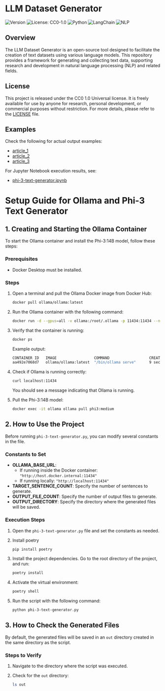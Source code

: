 # LLM Dataset Generator

![Version](https://img.shields.io/badge/Version-0.2.0-blue)
![License: CC0-1.0](https://img.shields.io/badge/License-CC0%201.0-lightgrey.svg)
![Python](https://img.shields.io/badge/Python-3776AB?style=flat&logo=python&logoColor=white)
![LangChain](https://img.shields.io/badge/LangChain-🦜🔗-blue)
![NLP](https://img.shields.io/badge/NLP-Natural_Language_Processing-green)

## Overview

The LLM Dataset Generator is an open-source tool designed to facilitate the creation of text datasets using various language models. This repository provides a framework for generating and collecting text data, supporting research and development in natural language processing (NLP) and related fields.

## License

This project is released under the CC0 1.0 Universal license. It is freely available for use by anyone for research, personal development, or commercial purposes without restriction. For more details, please refer to the [LICENSE](LICENSE) file.

## Examples

Check the following for actual output examples:

- [article_1](phi-3-text-generator/out.example/article_1.txt)
- [article_2](phi-3-text-generator/out.example/article_2.txt)
- [article_3](phi-3-text-generator/out.example/article_3.txt)

For Jupyter Notebook execution results, see:

- [phi-3-text-generator.ipynb](phi-3-text-generator/phi-3-text-generator.ipynb)

# Setup Guide for Ollama and Phi-3 Text Generator

## 1. Creating and Starting the Ollama Container

To start the Ollama container and install the Phi-3:14B model, follow these steps:

### Prerequisites

- Docker Desktop must be installed.

### Steps

1. Open a terminal and pull the Ollama Docker image from Docker Hub:

   ```sh
   docker pull ollama/ollama:latest
   ```

2. Run the Ollama container with the following command:

   ```sh
   docker run -d --gpus=all -v ollama:/root/.ollama -p 11434:11434 --name ollama ollama/ollama
   ```

3. Verify that the container is running:

   ```sh
   docker ps
   ```

   Example output:

   ```sh
   CONTAINER ID   IMAGE                 COMMAND                  CREATED          STATUS          PORTS                     NAMES
   aa492e7068d7   ollama/ollama:latest  "/bin/ollama serve"      9 seconds ago    Up 8 seconds    0.0.0.0:11434->11434/tcp  ollama
   ```

4. Check if Ollama is running correctly:

   ```sh
   curl localhost:11434
   ```

   You should see a message indicating that Ollama is running.

5. Pull the Phi-3:14B model:

   ```sh
   docker exec -it ollama ollama pull phi3:medium
   ```

## 2. How to Use the Project

Before running `phi-3-text-generator.py`, you can modify several constants in the file.

### Constants to Set

- **OLLAMA_BASE_URL**:
  - If running inside the Docker container: `"http://host.docker.internal:11434"`
  - If running locally: `"http://localhost:11434"`
- **TARGET_SENTENCE_COUNT**: Specify the number of sentences to generate.
- **OUTPUT_FILE_COUNT**: Specify the number of output files to generate.
- **OUTPUT_DIRECTORY**: Specify the directory where the generated files will be saved.

### Execution Steps

1. Open the `phi-3-text-generator.py` file and set the constants as needed.
2. Install poetry
   ```sh
   pip install poetry
   ```
3. Install the project dependencies. Go to the root directory of the project, and run:
   ```sh
   poetry install
   ```
4. Activate the virtual environment:
   ```sh
   poetry shell
   ```
5. Run the script with the following command:

   ```sh
   python phi-3-text-generator.py
   ```

## 3. How to Check the Generated Files

By default, the generated files will be saved in an `out` directory created in the same directory as the script.

### Steps to Verify

1. Navigate to the directory where the script was executed.
2. Check for the `out` directory:

   ```sh
   ls out
   ```
